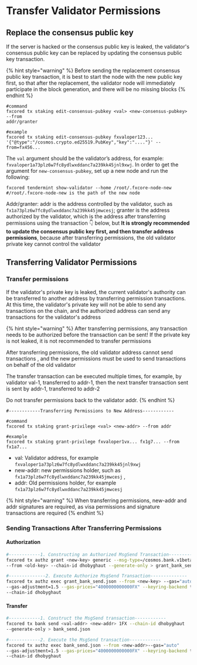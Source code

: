 # Transfer Validator Permissions

## Replace the consensus public key

If the server is hacked or the consensus public key is leaked, the validator's consensus public key can be replaced by updating the consensus public key transaction.

{% hint style="warning" %}
Before sending the replacement consensus public key transaction, it is best to start the node with the new public key first, so that after the replacement, the validator node will immediately participate in the block generation, and there will be no missing blocks
{% endhint %}

```
#command
fxcored tx staking edit-consensus-pubkey <val> <new-consensus-pubkey> --from 
addr/granter

#example
fxcored tx staking edit-consensus-pubkey fxvaloper123...
'{"@type":"/cosmos.crypto.ed25519.PubKey","key":"...."}' --from=fx456...
```

The `val` argument should be the validator’s address, for example: `fxvaloper1a73plz6w7fc8ydlwxddanc7a239kk45jnl9xwj`. In order to get the argument for `new-consensus-pubkey`, set up a new node and run the following:

```
fxcored tendermint show-validator --home /root/.fxcore-node-new
#/root/.fxcore-node-new is the path of the new node
```

Addr/granter: addr is the address controlled by the validator, such as `fx1a73plz6w7fc8ydlwxddanc7a239kk45jmwcesj`; granter is the address authorized by the validator, which is the address after transferring permissions using the transaction 👇 below, but **It is strongly recommended to update the consensus public key first, and then transfer address permissions**, because after transferring permissions, the old validator private key cannot control the validator

## Transferring Validator Permissions

### Transfer permissions

If the validator's private key is leaked, the current validator's authority can be transferred to another address by transferring permission transactions. At this time, the validator's private key will not be able to send any transactions on the chain, and the authorized address can send any transactions for the validator's address

{% hint style="warning" %}
After transferring permissions, any transaction needs to be authorized before the transaction can be sent! If the private key is not leaked, it is not recommended to transfer permissions

After transferring permissions, the old validator address cannot send transactions , and the new permissions must be used to send transactions on behalf of the old validator

The transfer transaction can be executed multiple times, for example, by validator val-1, transferred to addr-1, then the next transfer transaction sent is sent by addr-1, transferred to addr-2

Do not transfer permissions back to the validator addr.
{% endhint %}

```
#------------Transferring Permissions to New Address------------

#command
fxcored tx staking grant-privilege <val> <new-addr> --from addr

#example
fxcored tx staking grant-privilege fxvaloper1vx... fx1g7... --from fx1a7...
```

* val: Validator address, for example `fxvaloper1a73plz6w7fc8ydlwxddanc7a239kk45jnl9xwj`
* new-addr: new permissions holder, such as `fx1a73plz6w7fc8ydlwxddanc7a239kk45jmwcesj` ,
* addr: Old permissions holder, for example `fx1a73plz6w7fc8ydlwxddanc7a239kk45jmwcesj`

{% hint style="warning" %}
When transferring permissions, new-addr and addr signatures are required, as visa permissions and signature transactions are required
{% endhint %}

### Sending Transactions After Transferring Permissions <a href="#id-76b8" id="id-76b8"></a>

#### Authorization

```Bash
#------------1. Constructing an Authorized MsgSend Transaction------------
fxcored tx authz grant <new-key> generic --msg-type=/cosmos.bank.v1beta1.MsgSend 
--from <old-key> --chain-id dhobyghaut --generate-only > grant_bank_send.json

#--------------2. Execute Authorize MsgSend Transaction--------------
fxcored tx authz exec grant_bank_send.json --from <new-key> --gas="auto" 
--gas-adjustment=1.5 --gas-prices="4000000000000FX" --keyring-backend test 
--chain-id dhobyghaut
```

#### Transfer

```Bash
#------------1. Construct the MsgSend transaction------------
fxcored tx bank send <val-addr> <new-addr> 1FX --chain-id dhobyghaut 
--generate-only > bank_send.json

#------------2. Execute the MsgSend transaction------------
fxcored tx authz exec bank_send.json --from <new-addr>--gas="auto" 
--gas-adjustment=1.5 --gas-prices="4000000000000FX" --keyring-backend test 
--chain-id dhobyghaut
```
